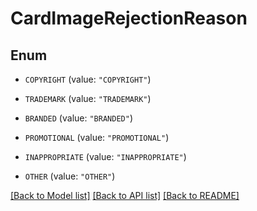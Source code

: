 # CardImageRejectionReason

## Enum


* `COPYRIGHT` (value: `"COPYRIGHT"`)

* `TRADEMARK` (value: `"TRADEMARK"`)

* `BRANDED` (value: `"BRANDED"`)

* `PROMOTIONAL` (value: `"PROMOTIONAL"`)

* `INAPPROPRIATE` (value: `"INAPPROPRIATE"`)

* `OTHER` (value: `"OTHER"`)


[[Back to Model list]](../README.md#documentation-for-models) [[Back to API list]](../README.md#documentation-for-api-endpoints) [[Back to README]](../README.md)


